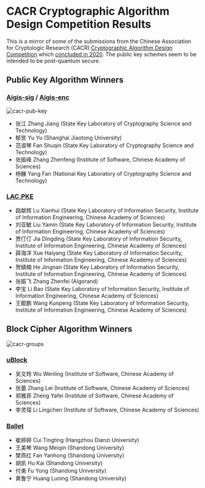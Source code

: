 # CACR Cryptographic Algorithm Design Competition Results

This is a mirror of some of the submissions from the Chinese Association for Cryptologic Research (CACR) 
[Cryptographic Algorithm Design Competition](https://sfjs.cacrnet.org.cn/site/content/309.html) which [concluded in 2020](https://www.cacrnet.org.cn/site/content/854.html). The public key schemes seem to be intended to be post-quantum secure.

## Public Key Algorithm Winners

### [Aigis-sig](https://github.com/sweis/carc-pq-contest/files/9537596/aigis-sig.pdf) / [Aigis-enc](https://github.com/sweis/carc-pq-contest/files/9537622/aigis-enc.pdf)

![cacr-pub-key](https://user-images.githubusercontent.com/408767/189411298-edf43312-5bf9-4800-928f-7a6a3b61217b.png)

* 张江 Zhang Jiang (State Key Laboratory of Cryptography Science and Technology)
* 郁昱 Yu Yu (Shanghai Jiaotong University)
* 范淑琴 Fan Shuqin (State Key Laboratory of Cryptography Science and Technology)
* 张振峰 Zhang Zhenfeng (Institute of Software, Chinese Academy of Sciences)
* 杨糠 Yang Fan (National Key Laboratory of Cryptography Science and Technology)

### [LAC.PKE](https://github.com/sweis/carc-pq-contest/files/9537402/LAC.PKE.pdf)

* 路献辉 Lu Xianhui (State Key Laboratory of Information Security, Institute of Information Engineering, Chinese Academy of Sciences)
* 刘亚敏 Liu Yamin (State Key Laboratory of Information Security, Institute of Information Engineering, Chinese Academy of Sciences)
* 贾仃仃 Jia Dingding (State Key Laboratory of Information Security, Institute of Information Engineering, Chinese Academy of Sciences)
* 薛海洋 Xue Haiyang (State Key Laboratory of Information Security, Institute of Information Engineering, Chinese Academy of Sciences)
* 贺婧楠 He Jingnan (State Key Laboratory of Information Security, Institute of Information Engineering, Chinese Academy of Sciences)
* 张振飞 Zhang Zhenfei (Algorand)
* 李宝 Li Bao (State Key Laboratory of Information Security, Institute of Information Engineering, Chinese Academy of Sciences)
* 王鲲鹏 Wang Kunpeng (State Key Laboratory of Information Security, Institute of Information Engineering, Chinese Academy of Sciences)

## Block Cipher Algorithm Winners
![cacr-groups](https://user-images.githubusercontent.com/408767/189411284-3b1b178d-2eb7-4226-b345-3c8627ac1f96.png)

### [uBlock](https://github.com/sweis/carc-pq-contest/files/9537422/uBlock.pdf)

* 吴文玲 Wu Wenling (Institute of Software, Chinese Academy of Sciences)
* 张蕾 Zhang Lei (Institute of Software, Chinese Academy of Sciences)
* 郑雅菲 Zheng Yafei (Institute of Software, Chinese Academy of Sciences)
* 李灵琛 Li Lingchen (Institute of Software, Chinese Academy of Sciences)

### [Ballet](https://github.com/sweis/carc-pq-contest/files/9537613/ballet.pdf)

* 崔婷婷 Cui Tingting (Hangzhou Dianzi University)
* 王美琴 Wang Meiqin (Shandong University)
* 樊燕红 Fan Yanhong (Shandong University)
* 胡凯 Hu Kai (Shandong University)
* 付勇 Fu Yong (Shandong University)
* 黄鲁宁 Huang Luning (Shandong University)
